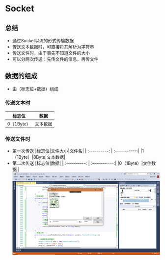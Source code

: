 # Socket
## 总结
* 通过Socket以流的形式传输数据
* 传送文本数据时，可直接将其解析为字符串
* 传送文件时，由于事先不知道文件的大小
* 可以分两次传送：先传文件的信息，再传文件
## 数据的组成
* 由（标志位+数据）组成
### 传送文本时
|标志位|数据|
| :----------: | :-----------:|
| 0（1Byte）| 文本数据 |
### 传送文件时
* 第一次传送
|标志位|文件大小|文件名|
| :----------: | :-----------:|
|1（1Byte）|8Byte|文本数据|
* 第二次传送
|标志位|数据|
| :----------: | :-----------:|
|0（1Byte）|文件数据 |
![image](https://github.com/Foggydays/Socket/blob/master/Image/%E5%B1%8F%E5%B9%95%E6%88%AA%E5%9B%BE(6).png)
